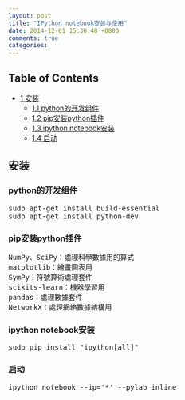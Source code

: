 ```yaml
---
layout: post
title: "IPython notebook安装与使用"
date: 2014-12-01 15:30:48 +0800
comments: true
categories: 
---
```



<div id="table-of-contents">
<h2>Table of Contents</h2>
<div id="text-table-of-contents">
<ul>
<li><a href="#sec-1">1 安装</a>
<ul>
<li><a href="#sec-1-1">1.1 python的开发组件</a></li>
<li><a href="#sec-1-2">1.2 pip安装python插件</a></li>
<li><a href="#sec-1-3">1.3 ipython notebook安装</a></li>
<li><a href="#sec-1-4">1.4 启动</a></li>
</ul>
</li>
</ul>
</div>
</div>

<div id="outline-container-1" class="outline-2">
<h2 id="sec-1">安装</h2>
<div class="outline-text-2" id="text-1">


</div>

<div id="outline-container-1-1" class="outline-3">
<h3 id="sec-1-1">python的开发组件</h3>
<div class="outline-text-3" id="text-1-1">




<pre class="example">sudo apt-get install build-essential
sudo apt-get install python-dev   
</pre>

</div>

</div>

<div id="outline-container-1-2" class="outline-3">
<h3 id="sec-1-2">pip安装python插件</h3>
<div class="outline-text-3" id="text-1-2">




<pre class="example">NumPy、SciPy：處理科學數據用的算式
matplotlib：繪畫圖表用
SymPy：符號算術處理套件
scikits-learn：機器學習用
pandas：處理數據套件
NetworkX：處理網絡數據結構用
</pre>

</div>

</div>

<div id="outline-container-1-3" class="outline-3">
<h3 id="sec-1-3">ipython notebook安装</h3>
<div class="outline-text-3" id="text-1-3">




<pre class="example">sudo pip install "ipython[all]"
</pre>

</div>

</div>

<div id="outline-container-1-4" class="outline-3">
<h3 id="sec-1-4">启动</h3>
<div class="outline-text-3" id="text-1-4">




<pre class="example">ipython notebook --ip='*' --pylab inline 
</pre>

</div>
</div>
</div>
